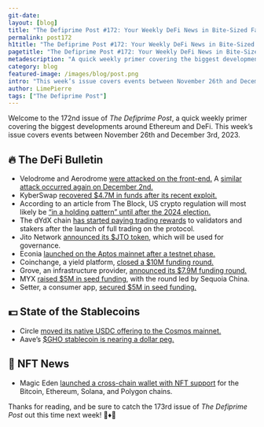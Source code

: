 ```yaml
---
git-date:
layout: [blog]
title: "The Defiprime Post #172: Your Weekly DeFi News in Bite-Sized Fashion"
permalink: post172
h1title: "The Defiprime Post #172: Your Weekly DeFi News in Bite-Sized Fashion"
pagetitle: "The Defiprime Post #172: Your Weekly DeFi News in Bite-Sized Fashion"
metadescription: "A quick weekly primer covering the biggest developments around Ethereum and DeFi. This week’s issue covers events between November 26th and December 3rd, 2023"
category: blog
featured-image: /images/blog/post.png
intro: "This week’s issue covers events between November 26th and December 3rd, 2023"
author: LimePierre
tags: ["The Defiprime Post"]
---
```


Welcome to the 172nd issue of _The Defiprime Post_, a quick weekly primer covering the biggest developments around Ethereum and DeFi. This week’s issue covers events between November 26th and December 3rd, 2023.


## 🔥 The DeFi Bulletin

* Velodrome and Aerodrome [were attacked on the front-end.](https://www.theblock.co/post/265104/velodrome-aerodrome-hit-by-attack-on-front-end-websites) A [similar attack occurred again on December 2nd.](https://www.theblock.co/post/265776/velodrome-aerodrome-websites-compromised-for-second-time-in-days?utm_source=telegram1&utm_medium=social)
* KyberSwap [recovered $4.7M in funds after its recent exploit.](https://www.theblock.co/post/264756/kyberswap-recovers-4-7-million-after-exploit?utm_source=telegram1&utm_medium=social)
* According to an article from The Block, US crypto regulation will most likely be [“in a holding pattern” until after the 2024 election.](https://www.theblock.co/post/264741/crypto-2024-election-paradigm)
* The dYdX chain [has started paying trading rewards](https://www.theblock.co/post/264937/dydx-starts-distributing-trading-rewards) to validators and stakers after the launch of full trading on the protocol.
* Jito Network [announced its $JTO token](https://www.jito.network/blog/announcing-jto-the-jito-governance-token/), which will be used for governance.
* Econia [launched on the Aptos mainnet after a testnet phase.](https://www.theblock.co/post/264965/dragonfly-backed-on-chain-order-book-econia-launches-on-aptos-mainnet?utm_source=telegram1&utm_medium=social)
* Coinchange, a yield platform, [closed a $10M funding round.](https://www.theblock.co/post/265071/defi-yield-platform-coinchange-raises-10-million-in-funding)
* Grove, an infrastructure provider, [announced its $7.9M funding round.](https://www.coindesk.com/business/2023/11/30/decentralized-infrastructure-provider-grove-raises-79m/)
* MYX [raised $5M in seed funding](https://myxfinance.medium.com/the-hongshan-sequoia-china-led-ddex-myx-aims-to-redefine-decentralized-trading-cfc2206b842d?s=35), with the round led by Sequoia China.
* Setter, a consumer app, [secured $5M in seed funding.](https://www.coindesk.com/business/2023/11/28/a16z-backs-web3-consumer-app-setter-in-5m-seed-round/)


## 💵 State of the Stablecoins

* Circle [moved its native USDC offering to the Cosmos mainnet.](https://blockworks.co/news/circle-moves-usdc-to-cosmos)
* Aave’s [$GHO stablecoin is nearing a dollar peg.](https://www.coindesk.com/business/2023/11/28/aaves-gho-stablecoin-nears-elusive-dollar-peg/)


## 💎 NFT News

* Magic Eden [launched a cross-chain wallet with NFT support](https://decrypt.co/207443/magic-eden-cross-chain-nft-wallet-bitcoin-ethereum-solana-polygon) for the Bitcoin, Ethereum, Solana, and Polygon chains.

Thanks for reading, and be sure to catch the 173rd issue of _The Defiprime Post_ out this time next week! 👋♦️👋